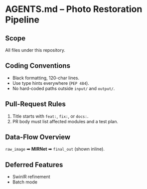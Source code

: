 # AGENTS.md – Photo Restoration Pipeline

## Scope
All files under this repository.

## Coding Conventions
- Black formatting, 120-char lines.
- Use type hints everywhere (`PEP 484`).
- No hard-coded paths outside `input/` and `output/`.

## Pull-Request Rules
1. Title starts with `feat:`, `fix:`, or `docs:`.
2. PR body must list affected modules and a test plan.

## Data-Flow Overview
`raw_image` ➡ **MIRNet** ➡ `final_out` (shown inline).

## Deferred Features
- SwinIR refinement
- Batch mode
